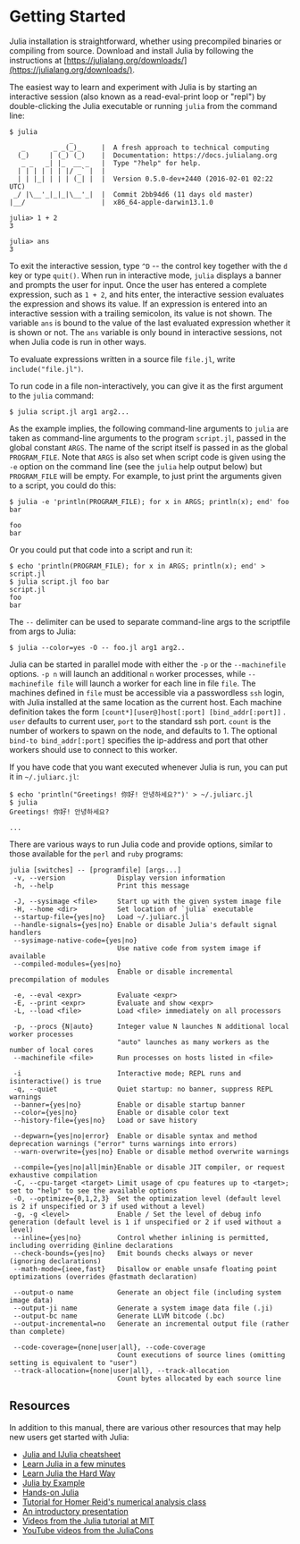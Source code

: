 # Getting Started

Julia installation is straightforward, whether using precompiled binaries or compiling from source.
Download and install Julia by following the instructions at [https://julialang.org/downloads/](https://julialang.org/downloads/).

The easiest way to learn and experiment with Julia is by starting an interactive session (also
known as a read-eval-print loop or "repl") by double-clicking the Julia executable or running
`julia` from the command line:

```
$ julia
               _
   _       _ _(_)_     |  A fresh approach to technical computing
  (_)     | (_) (_)    |  Documentation: https://docs.julialang.org
   _ _   _| |_  __ _   |  Type "?help" for help.
  | | | | | | |/ _` |  |
  | | |_| | | | (_| |  |  Version 0.5.0-dev+2440 (2016-02-01 02:22 UTC)
 _/ |\__'_|_|_|\__'_|  |  Commit 2bb94d6 (11 days old master)
|__/                   |  x86_64-apple-darwin13.1.0

julia> 1 + 2
3

julia> ans
3
```

To exit the interactive session, type `^D` -- the control key together with the `d` key or type
`quit()`. When run in interactive mode, `julia` displays a banner and prompts the user for input.
Once the user has entered a complete expression, such as `1 + 2`, and hits enter, the interactive
session evaluates the expression and shows its value. If an expression is entered into an interactive
session with a trailing semicolon, its value is not shown. The variable `ans` is bound to the
value of the last evaluated expression whether it is shown or not. The `ans` variable is only
bound in interactive sessions, not when Julia code is run in other ways.

To evaluate expressions written in a source file `file.jl`, write `include("file.jl")`.

To run code in a file non-interactively, you can give it as the first argument to the `julia`
command:

```
$ julia script.jl arg1 arg2...
```

As the example implies, the following command-line arguments to `julia` are taken as command-line
arguments to the program `script.jl`, passed in the global constant `ARGS`. The name of the script
itself is passed in as the global `PROGRAM_FILE`. Note that `ARGS` is also set when script code
is given using the `-e` option on the command line (see the `julia` help output below) but `PROGRAM_FILE`
will be empty. For example, to just print the arguments given to a script, you could do this:

```
$ julia -e 'println(PROGRAM_FILE); for x in ARGS; println(x); end' foo bar

foo
bar
```

Or you could put that code into a script and run it:

```
$ echo 'println(PROGRAM_FILE); for x in ARGS; println(x); end' > script.jl
$ julia script.jl foo bar
script.jl
foo
bar
```

The `--` delimiter can be used to separate command-line args to the scriptfile from args to Julia:

```
$ julia --color=yes -O -- foo.jl arg1 arg2..
```

Julia can be started in parallel mode with either the `-p` or the `--machinefile` options. `-p n`
will launch an additional `n` worker processes, while `--machinefile file` will launch a worker
for each line in file `file`. The machines defined in `file` must be accessible via a passwordless
`ssh` login, with Julia installed at the same location as the current host. Each machine definition
takes the form `[count*][user@]host[:port] [bind_addr[:port]]` . `user` defaults to current user,
`port` to the standard ssh port. `count` is the number of workers to spawn on the node, and defaults
to 1. The optional `bind-to bind_addr[:port]` specifies the ip-address and port that other workers
should use to connect to this worker.

If you have code that you want executed whenever Julia is run, you can put it in `~/.juliarc.jl`:

```
$ echo 'println("Greetings! 你好! 안녕하세요?")' > ~/.juliarc.jl
$ julia
Greetings! 你好! 안녕하세요?

...
```

There are various ways to run Julia code and provide options, similar to those available for the
`perl` and `ruby` programs:

```
julia [switches] -- [programfile] [args...]
 -v, --version             Display version information
 -h, --help                Print this message

 -J, --sysimage <file>     Start up with the given system image file
 -H, --home <dir>          Set location of `julia` executable
 --startup-file={yes|no}   Load ~/.juliarc.jl
 --handle-signals={yes|no} Enable or disable Julia's default signal handlers
 --sysimage-native-code={yes|no}
                           Use native code from system image if available
 --compiled-modules={yes|no}
                           Enable or disable incremental precompilation of modules

 -e, --eval <expr>         Evaluate <expr>
 -E, --print <expr>        Evaluate and show <expr>
 -L, --load <file>         Load <file> immediately on all processors

 -p, --procs {N|auto}      Integer value N launches N additional local worker processes
                           "auto" launches as many workers as the number of local cores
 --machinefile <file>      Run processes on hosts listed in <file>

 -i                        Interactive mode; REPL runs and isinteractive() is true
 -q, --quiet               Quiet startup: no banner, suppress REPL warnings
 --banner={yes|no}         Enable or disable startup banner
 --color={yes|no}          Enable or disable color text
 --history-file={yes|no}   Load or save history

 --depwarn={yes|no|error}  Enable or disable syntax and method deprecation warnings ("error" turns warnings into errors)
 --warn-overwrite={yes|no} Enable or disable method overwrite warnings

 --compile={yes|no|all|min}Enable or disable JIT compiler, or request exhaustive compilation
 -C, --cpu-target <target> Limit usage of cpu features up to <target>; set to "help" to see the available options
 -O, --optimize={0,1,2,3}  Set the optimization level (default level is 2 if unspecified or 3 if used without a level)
 -g, -g <level>            Enable / Set the level of debug info generation (default level is 1 if unspecified or 2 if used without a level)
 --inline={yes|no}         Control whether inlining is permitted, including overriding @inline declarations
 --check-bounds={yes|no}   Emit bounds checks always or never (ignoring declarations)
 --math-mode={ieee,fast}   Disallow or enable unsafe floating point optimizations (overrides @fastmath declaration)

 --output-o name           Generate an object file (including system image data)
 --output-ji name          Generate a system image data file (.ji)
 --output-bc name          Generate LLVM bitcode (.bc)
 --output-incremental=no   Generate an incremental output file (rather than complete)

 --code-coverage={none|user|all}, --code-coverage
                           Count executions of source lines (omitting setting is equivalent to "user")
 --track-allocation={none|user|all}, --track-allocation
                           Count bytes allocated by each source line
```

## Resources

In addition to this manual, there are various other resources that may help new users get started
with Julia:

  * [Julia and IJulia cheatsheet](http://math.mit.edu/~stevenj/Julia-cheatsheet.pdf)
  * [Learn Julia in a few minutes](https://learnxinyminutes.com/docs/julia/)
  * [Learn Julia the Hard Way](https://github.com/chrisvoncsefalvay/learn-julia-the-hard-way)
  * [Julia by Example](http://samuelcolvin.github.io/JuliaByExample/)
  * [Hands-on Julia](https://github.com/dpsanders/hands_on_julia)
  * [Tutorial for Homer Reid's numerical analysis class](http://homerreid.dyndns.org/teaching/18.330/JuliaProgramming.shtml)
  * [An introductory presentation](https://raw.githubusercontent.com/ViralBShah/julia-presentations/master/Fifth-Elephant-2013/Fifth-Elephant-2013.pdf)
  * [Videos from the Julia tutorial at MIT](https://julialang.org/blog/2013/03/julia-tutorial-MIT)
  * [YouTube videos from the JuliaCons](https://www.youtube.com/user/JuliaLanguage/playlists)
